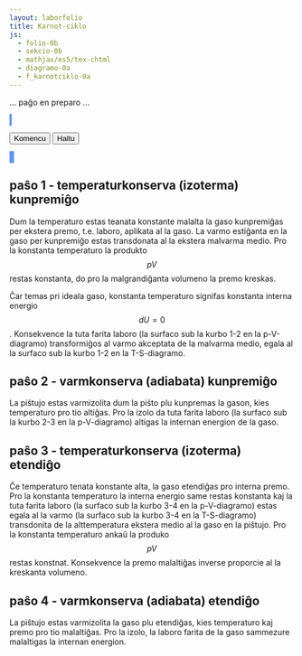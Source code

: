 ```yaml
---
layout: laborfolio
title: Karnot-ciklo
js:
  - folio-0b
  - sekcio-0b  
  - mathjax/es5/tex-chtml
  - diagramo-0a 
  - f_karnotciklo-0a
---
```


... paĝo en preparo ...

<!--
https://de.wikipedia.org/wiki/Carnot-Prozess

-->


<style>
    canvas {
        border: 2px solid cornflowerblue;
    }
</style>

<canvas id="karnot" width="300" height="400"></canvas>

<button id="starto">Komencu</button>
<button id="halto">Haltu</button>

<canvas id="pV_dgr" width="300" height="300"></canvas>
<canvas id="TS_dgr" width="300" height="300"></canvas>

<script>

const T1 = 293.15;
const T2 = T1 + 300;

const p_max = 1e6;
const V_max = 5e-2;

const karnot = document.getElementById("karnot");
const modelo = new Diagramo(karnot);

pV_dgr = document.getElementById("pV_dgr");
TS_dgr = document.getElementById("TS_dgr");
dpV = new Diagramo(pV_dgr);
dTS = new Diagramo(TS_dgr);

const kciklo = new KCiklo(T1,T2);

const intervalo = 50; // 100 = 100 ms
let ripetoj;

ĝi("#halto").disabled = true;

kiam_klako("#starto",() => {
    eksperimento();
    ĝi("#halto").disabled = false;
});

kiam_klako("#halto",() => {
    if (ripetoj) clearTimeout(ripetoj.p);
});

// pentru sen jam movi...
modelo_pentru();
preparo();

// donas koloron al temperatur-valoroj inter T1 kaj T2;
function Tkoloro(T) {
    const h = Diagramo.kolorvaloro(T,T1-10,T2+10);
    return Diagramo.hsl2hex(h,90,45);
}

function preparo() {
    dpV.viŝu();
    dpV.skalo_y(0,p_max/100,100,1000,0,"hPa");
    dpV.skalo_x(0,V_max*1000,1,10,0,"l");

    dTS.viŝu();
    dTS.skalo_y(0,Math.ceil(T2*100)/100,10,50,0,"K");
}

/**
 * Pentras la piŝton kaj medion de la Karnot-modelo
 */
function modelo_pentru() {
    modelo.viŝu(); // ĉu necesas ĉiufoje?

    const paŝo = kciklo.paŝo;
    const T = kciklo.gaso.temperaturo;
    const V = kciklo.gaso.volumeno;

    // alteco de piŝto super la fundo (ĉe 360px)
    const py = 360 - 1000*V*5; // 1000l = 1m³, ni kvinobligas tiel, ke
        // 1mol ĉe 20°C = 24l = 120 px, ĉe 300°C = 48l = 240px
    const y12 = 360 - 1000*kciklo.V12*5;
    const y34 = 360 - 1000*kciklo.V12*5;

    if (py>350) debugger;


    function medio() {
        // medio
        const koloro = (
            paŝo.startsWith("Qk")? "#777" :
            (paŝo == "Tk_V-"? Tkoloro(T1) : Tkoloro(T2))
        );
        // varma  kaj malvarma provizoj
        modelo.rektangulo(0,0,80,400,Tkoloro(T2));
        modelo.rektangulo(220,0,300,400,Tkoloro(T1));

        modelo.teksto_x(40,100,T2+" K");
        modelo.teksto_x(260,100,T1+" K");

        // medio-koloro laŭ temperaturo...
        modelo.rektangulo(80,0,140,400,koloro);

        if (paŝo == "Tk_V-" || paŝo.startsWith("Qk")) {
            modelo.linio(80,0,80,400);
        } 
        if (paŝo == "Tk_V+" || paŝo.startsWith("Qk")) {
            modelo.linio(220,0,220,400);
        }
        //modelo.linio(220,20,220,400);
    }

    function gasujo() {
        // ciklo-ŝaltilo
        function nazo_md(alto) {
            modelo.linio(100,alto-2,104,alto);
            modelo.linio(100,alto+2,104,alto);
        }
        function nazo_d(alto) {
            modelo.linio(200,alto-2,196,alto);
            modelo.linio(200,alto+2,196,alto);
        }

        // gasujo
        const koloro = Tkoloro(T);
        modelo.rektangulo(100,0,100,360,"#fff");
        modelo.rektangulo(100,py,100,360-py,koloro);
        modelo.linio(100,0,100,360);
        modelo.linio(100,360,200,360);
        modelo.linio(200,0,200,360);

        // altec-markoj por avanci en la ciklo al varmkonserva paŝo, t.e. medioŝanĝo al izola
        nazo_md(y12);
        nazo_d(y34);
    }

    function piŝto() {
        //modelo.linio(101,200,199,200,"#bbb",10);
        modelo.rektangulo_h3k(101,py-10,98,10,"#eee","#bbb","#999");
        modelo.rektangulo_h3k(120,py-10-80,60,80,"#eee","#bbb","#999");
    }

    medio();
    gasujo();
    piŝto()
}

function diagramo_pentru() {

    const x = pV_dgr.width * kciklo.gaso.volumeno/V_max;
    const y = pV_dgr.height * (1 - kciklo.gaso.premo()/p_max);
    const koloro = Tkoloro(kciklo.gaso.temperaturo);

    dpV.punkto(x,y,1,koloro);
}


function paŝu() {
    kciklo.iteracio();

    modelo_pentru();
    diagramo_pentru();
    //valoroj();
}


function eksperimento() {    
    if (ripetoj) clearTimeout(ripetoj.p);

    preparo();
    ripetoj = ripetu(
        () => {
            paŝu();
            return true; // ni ne haltos antaŭ butonpremo [Haltu]...(idealgaso.T < d_larĝo);
        },
        intervalo
    )
}


</script>

## paŝo 1 - temperaturkonserva (izoterma) kunpremiĝo

Dum la temperaturo estas teanata konstante malalta la gaso kunpremiĝas per ekstera premo, t.e. laboro, aplikata al la gaso.
La varmo estiĝanta en la gaso per kunpremiĝo estas transdonata al la ekstera malvarma medio. Pro la konstanta temperaturo
la produkto $$pV$$ restas konstanta, do pro la malgrandiĝanta volumeno la premo kreskas.

Ĉar temas pri ideala gaso, konstanta temperaturo signifas konstanta interna energio $$dU = 0$$. Konsekvence la tuta farita laboro
(la surfaco sub la kurbo 1-2 en la p-V-diagramo) transformiĝos al varmo akceptata de la malvarma medio, egala al la surfaco 
sub la kurbo 1-2 en la T-S-diagramo.

## paŝo 2 - varmkonserva (adiabata) kunpremiĝo

La piŝtujo estas varmizolita dum la piŝto plu kunpremas la gason, kies temperaturo pro tio altiĝas. Pro la izolo da tuta farita laboro
(la surfaco sub la kurbo 2-3 en la p-V-diagramo) altigas la internan energion de la gaso.

## paŝo 3 - temperaturkonserva (izoterma) etendiĝo

Ĉe temperaturo tenata konstante alta, la gaso etendiĝas pro interna premo. Pro la konstanta temperaturo la interna energio same
restas konstanta kaj la tuta farita laboro (la surfaco sub la kurbo 3-4 en la p-V-diagramo) estas
egala al la varmo (la surfaco sub la kurbo 3-4 en la T-S-diagramo) transdonita de la alttemperatura ekstera medio al la gaso en la piŝtujo.
Pro la konstanta temperaturo ankaŭ la produko $$pV$$ restas konstnat. Konsekvence la premo malaltiĝas inverse proporcie al la kreskanta volumeno.

## paŝo 4 - varmkonserva (adiabata) etendiĝo

La piŝtujo estas varmizolita la gaso plu etendiĝas, kies temperaturo kaj premo pro tio malaltiĝas. Pro la izolo, la laboro farita de la gaso sammezure malaltigas la internan energion.
